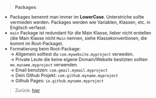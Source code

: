 > __Packages__: 
- Packages benennt man immer im **LowerCase**. Unterstriche sollte vermieden werden. Packages werden wie Variablen, Klassen, etc. in Englisch verfasst.
- `main` Package ist redundant für die Main Klasse, lieber nicht erstellen (die Main Klasse nicht `Main` nennen, siehe Klassekonventionen, die kommt im Root-Package).
- Formatierung beim Root-Package:
<br>  -> Allgemein solltest du `com.mywebsite.myproject` verweden.
<br>  -> Private Leute die keine eigene Domain/Website besitzten sollten `me.myname.myproject` verwenden.
<br>  -> Email benutzen: `com.gmail.mymail.myproject`
<br>  -> Dein Github Projekt: `com.github.myname.myproject`
<br>  -> Github Pages: `io.github.myname.myproject`
> Zurück: [hier](../README.md)
